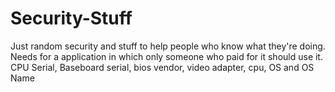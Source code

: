 # Security-Stuff

Just random security and stuff to help people who know what they're doing.
Needs for a application in which only someone who paid for it should use it.
CPU Serial, Baseboard serial, bios vendor, video adapter, cpu, OS and OS Name
